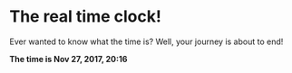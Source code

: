 # The real time clock!

Ever wanted to know what the time is? Well, your journey is about to end!

**The time is Nov 27, 2017, 20:16**